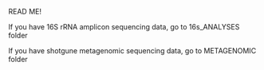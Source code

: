 READ ME!

If you have 16S rRNA amplicon sequencing data, go to 16s_ANALYSES folder

If you have shotgune metagenomic sequencing data, go to METAGENOMIC folder
